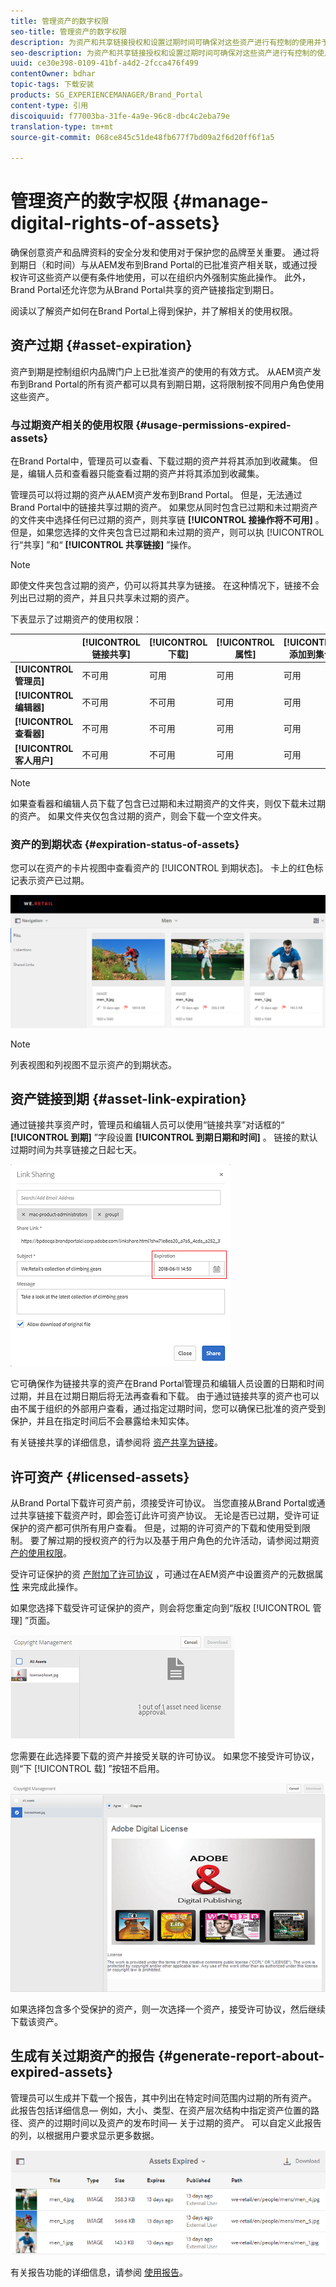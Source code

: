 ```yaml
---
title: 管理资产的数字权限
seo-title: 管理资产的数字权限
description: 为资产和共享链接授权和设置过期时间可确保对这些资产进行有控制的使用并予以保护。
seo-description: 为资产和共享链接授权和设置过期时间可确保对这些资产进行有控制的使用并予以保护。
uuid: ce30e398-0109-41bf-a4d2-2fcca476f499
contentOwner: bdhar
topic-tags: 下载安装
products: SG_EXPERIENCEMANAGER/Brand_Portal
content-type: 引用
discoiquuid: f77003ba-31fe-4a9e-96c8-dbc4c2eba79e
translation-type: tm+mt
source-git-commit: 068ce845c51de48fb677f7bd09a2f6d20ff6f1a5

---
```



# 管理资产的数字权限 {#manage-digital-rights-of-assets}

确保创意资产和品牌资料的安全分发和使用对于保护您的品牌至关重要。 通过将到期日（和时间）与从AEM发布到Brand Portal的已批准资产相关联，或通过授权许可这些资产以便有条件地使用，可以在组织内外强制实施此操作。 此外，Brand Portal还允许您为从Brand Portal共享的资产链接指定到期日。

阅读以了解资产如何在Brand Portal上得到保护，并了解相关的使用权限。

## 资产过期 {#asset-expiration}

资产到期是控制组织内品牌门户上已批准资产的使用的有效方式。 从AEM资产发布到Brand Portal的所有资产都可以具有到期日期，这将限制按不同用户角色使用这些资产。

### 与过期资产相关的使用权限 {#usage-permissions-expired-assets}

在Brand Portal中，管理员可以查看、下载过期的资产并将其添加到收藏集。 但是，编辑人员和查看器只能查看过期的资产并将其添加到收藏集。

管理员可以将过期的资产从AEM资产发布到Brand Portal。 但是，无法通过Brand Portal中的链接共享过期的资产。 如果您从同时包含已过期和未过期资产的文件夹中选择任何已过期的资产，则共享链 **[!UICONTROL 接操作将不可用]** 。 但是，如果您选择的文件夹包含已过期和未过期的资产，则可以执 [!UICONTROL 行“共享] ”和“ **[!UICONTROL 共享链接]** ”操作。

>[!NOTE]
>
>即使文件夹包含过期的资产，仍可以将其共享为链接。 在这种情况下，链接不会列出已过期的资产，并且只共享未过期的资产。

下表显示了过期资产的使用权限：

|  | **[!UICONTROL 链接共享]** | **[!UICONTROL 下载]** | **[!UICONTROL 属性]** | **[!UICONTROL 添加到集合]** | **[!UICONTROL 删除]** |
|---|---|---|---|---|---|
| **[!UICONTROL 管理员]** | 不可用 | 可用 | 可用 | 可用 | 可用 |
| **[!UICONTROL 编辑器]** | 不可用 | 不可用 | 可用 | 可用 | 不可用 |
| **[!UICONTROL 查看器]** | 不可用 | 不可用 | 可用 | 可用 | 不可用 |
| **[!UICONTROL 客人用户]** | 不可用 | 不可用 | 可用 | 可用 | 不可用 |

>[!NOTE]
>
>如果查看器和编辑人员下载了包含已过期和未过期资产的文件夹，则仅下载未过期的资产。 如果文件夹仅包含过期的资产，则会下载一个空文件夹。

### 资产的到期状态 {#expiration-status-of-assets}

您可以在资产的卡片视图中查看资产的 [!UICONTROL 到期状态]。 卡上的红色标记表示资产已过期。

![](assets/expired_assets_cardview.png)

>[!NOTE]
>
>列表视图和列视图不显示资产的到期状态。

## 资产链接到期 {#asset-link-expiration}

通过链接共享资产时，管理员和编辑人员可以使用“链接共享”对话框的“ **[!UICONTROL 到期]** ”字段设置 **[!UICONTROL 到期日期和时间]** 。 链接的默认过期时间为共享链接之日起七天。

![](assets/asset-link-sharing.png)

它可确保作为链接共享的资产在Brand Portal管理员和编辑人员设置的日期和时间过期，并且在过期日期后将无法再查看和下载。 由于通过链接共享的资产也可以由不属于组织的外部用户查看，通过指定过期时间，您可以确保已批准的资产受到保护，并且在指定时间后不会暴露给未知实体。

有关链接共享的详细信息，请参阅将 [资产共享为链接](../using/brand-portal-link-share.md)。

## 许可资产 {#licensed-assets}

从Brand Portal下载许可资产前，须接受许可协议。 当您直接从Brand Portal或通过共享链接下载资产时，即会签订此许可资产协议。 无论是否已过期，受许可证保护的资产都可供所有用户查看。 但是，过期的许可资产的下载和使用受到限制。 要了解过期的授权资产的行为以及基于用户角色的允许活动，请参阅过期资 [产的使用权限](../using/manage-digital-rights-of-assets.md#usage-permissions-expired-assets)。

受许可证保护的资 [产附加了许可协议](https://helpx.adobe.com/experience-manager/6-5/assets/using/drm.html#DigitalRightsManagementinAssets) ，可通过在AEM资产中设置资产的元数据属 [性](https://helpx.adobe.com/experience-manager/6-5/assets/using/drm.html#DigitalRightsManagementinAssets) 来完成此操作。

如果您选择下载受许可证保护的资产，则会将您重定向到“版权 [!UICONTROL 管理] ”页面。

![](assets/asset-copyright-mgmt.png)

您需要在此选择要下载的资产并接受关联的许可协议。 如果您不接受许可协议，则“下 [!UICONTROL 载] ”按钮不启用。

![](assets/licensed-asset-download-2.png)

如果选择包含多个受保护的资产，则一次选择一个资产，接受许可协议，然后继续下载该资产。

## 生成有关过期资产的报告 {#generate-report-about-expired-assets}

管理员可以生成并下载一个报告，其中列出在特定时间范围内过期的所有资产。 此报告包括详细信息— 例如，大小、类型、在资产层次结构中指定资产位置的路径、资产的过期时间以及资产的发布时间— 关于过期的资产。 可以自定义此报告的列，以根据用户要求显示更多数据。

![](assets/assets-expired.png)

有关报告功能的详细信息，请参阅 [使用报告](../using/brand-portal-reports.md#work-with-reports)。
